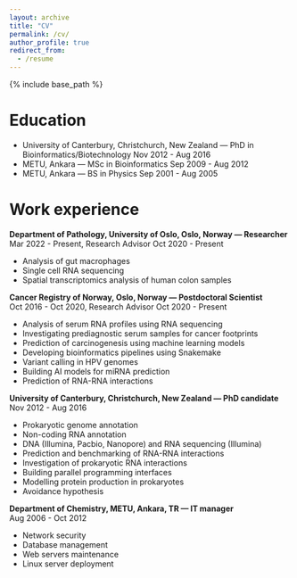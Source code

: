 ```yaml
---
layout: archive
title: "CV"
permalink: /cv/
author_profile: true
redirect_from:
  - /resume
---
```


{% include base_path %}

Education
======
* University of Canterbury, Christchurch, New Zealand — PhD in Bioinformatics/Biotechnology Nov 2012 - Aug 2016
* METU, Ankara — MSc in Bioinformatics Sep 2009 - Aug 2012
* METU, Ankara — BS in Physics Sep 2001 - Aug 2005

Work experience
======
__Department of Pathology, University of Oslo, Oslo, Norway — Researcher__  
Mar 2022 - Present, Research Advisor Oct 2020 - Present
   * Analysis of gut macrophages
   * Single cell RNA sequencing
   * Spatial transcriptomics analysis of human colon samples  

__Cancer Registry of Norway, Oslo, Norway — Postdoctoral Scientist__  
Oct 2016 - Oct 2020, Research Advisor Oct 2020 - Present
   * Analysis of serum RNA profiles using RNA sequencing
   * Investigating prediagnostic serum samples for cancer footprints
   * Prediction of carcinogenesis using machine learning models
   * Developing bioinformatics pipelines using Snakemake
   * Variant calling in HPV genomes
   * Building AI models for miRNA prediction
   * Prediction of RNA-RNA interactions
  
__University of Canterbury, Christchurch, New Zealand — PhD candidate__  
Nov 2012 - Aug 2016
  * Prokaryotic genome annotation
  * Non-coding RNA annotation
  * DNA (Illumina, Pacbio, Nanopore) and RNA sequencing (Illumina)
  * Prediction and benchmarking of RNA-RNA interactions
  * Investigation of prokaryotic RNA interactions
  * Building parallel programming interfaces
  * Modelling protein production in prokaryotes
  * Avoidance hypothesis  

__Department of Chemistry, METU, Ankara, TR — IT manager__  
Aug 2006 - Oct 2012
  * Network security
  * Database management
  * Web servers maintenance
  * Linux server deployment
